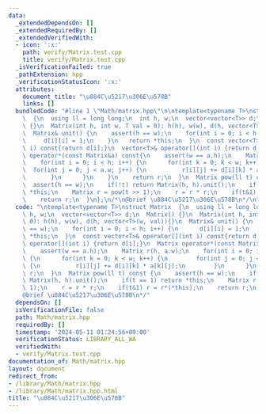 ```yaml
---
data:
  _extendedDependsOn: []
  _extendedRequiredBy: []
  _extendedVerifiedWith:
  - icon: ':x:'
    path: verify/Matrix.test.cpp
    title: verify/Matrix.test.cpp
  _isVerificationFailed: true
  _pathExtension: hpp
  _verificationStatusIcon: ':x:'
  attributes:
    document_title: "\u884C\u5217\u306E\u578B"
    links: []
  bundledCode: "#line 1 \"Math/matrix.hpp\"\n\ntemplate<typename T>\nstruct Matrix\
    \  {\n  using ll = long long;\n  int h, w;\n  vector<vector<T>> d;\n  Matrix()\
    \ {}\n  Matrix(int h, int w, T val = 0): h(h), w(w), d(h, vector<T>(w, val)){}\n\
    \  Matrix& unit() {\n    assert(h == w);\n    for(int i = 0; i < h; i++) {\n \
    \     d[i][i] = 1;\n    }\n   return *this;\n  }\n  const vector<T>& operator[](int\
    \ i) const{return d[i];}\n  vector<T>& operator[](int i) {return d[i];}\n  Matrix\
    \ operator*(const Matrix&a) const{\n    assert(w == a.h);\n    Matrix r(h, a.w);\n\
    \    for(int i = 0; i < h; i++) {\n      for(int k = 0; k < w; k++) {\n      \
    \  for(int j = 0; j < a.w; j++) {\n          r[i][j] += d[i][k] * a[k][j];\n \
    \       }\n      }\n    }\n    return r;\n  }\n  Matrix pow(ll t) const {\n  \
    \  assert(h == w);\n    if(!t) return Matrix(h, h).unit();\n    if(t == 1) return\
    \ *this;\n    Matrix r = pow(t >> 1);\n    r = r * r;\n    if(t&1) r = r*(*this);\n\
    \    return r;\n  }\n};\n/*\n@brief \u884C\u5217\u306E\u578B\n*/\n"
  code: "\ntemplate<typename T>\nstruct Matrix  {\n  using ll = long long;\n  int\
    \ h, w;\n  vector<vector<T>> d;\n  Matrix() {}\n  Matrix(int h, int w, T val =\
    \ 0): h(h), w(w), d(h, vector<T>(w, val)){}\n  Matrix& unit() {\n    assert(h\
    \ == w);\n    for(int i = 0; i < h; i++) {\n      d[i][i] = 1;\n    }\n   return\
    \ *this;\n  }\n  const vector<T>& operator[](int i) const{return d[i];}\n  vector<T>&\
    \ operator[](int i) {return d[i];}\n  Matrix operator*(const Matrix&a) const{\n\
    \    assert(w == a.h);\n    Matrix r(h, a.w);\n    for(int i = 0; i < h; i++)\
    \ {\n      for(int k = 0; k < w; k++) {\n        for(int j = 0; j < a.w; j++)\
    \ {\n          r[i][j] += d[i][k] * a[k][j];\n        }\n      }\n    }\n    return\
    \ r;\n  }\n  Matrix pow(ll t) const {\n    assert(h == w);\n    if(!t) return\
    \ Matrix(h, h).unit();\n    if(t == 1) return *this;\n    Matrix r = pow(t >>\
    \ 1);\n    r = r * r;\n    if(t&1) r = r*(*this);\n    return r;\n  }\n};\n/*\n\
    @brief \u884C\u5217\u306E\u578B\n*/"
  dependsOn: []
  isVerificationFile: false
  path: Math/matrix.hpp
  requiredBy: []
  timestamp: '2024-05-11 01:24:56+09:00'
  verificationStatus: LIBRARY_ALL_WA
  verifiedWith:
  - verify/Matrix.test.cpp
documentation_of: Math/matrix.hpp
layout: document
redirect_from:
- /library/Math/matrix.hpp
- /library/Math/matrix.hpp.html
title: "\u884C\u5217\u306E\u578B"
---
```

